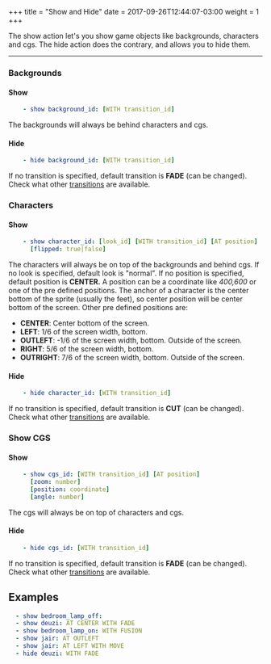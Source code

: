 +++
title = "Show and Hide"
date =  2017-09-26T12:44:07-03:00
weight = 1
+++

The show action let's you show game objects like backgrounds, characters and cgs. The hide action does the contrary, and allows you to hide them.

---
### Backgrounds

#### Show
```yaml
    - show background_id: [WITH transition_id]
```

The backgrounds will always be behind characters and cgs. 

#### Hide
```yaml
    - hide background_id: [WITH transition_id]
```
If no transition is specified, default transition is **FADE** (can be changed). Check what other [transitions](../transitions/) are available.

### Characters

#### Show
```yaml
    - show character_id: [look_id] [WITH transition_id] [AT position]
      [flipped: true|false]
```

The characters will always be on top of the backgrounds and behind cgs. 
If no look is specified, default look is "normal".
If no position is specified, default position is **CENTER.** A position can be a coordinate like _400,600_ or one of the pre defined positions. The anchor of a character is the center bottom of the sprite (usually the feet), so center position will be center bottom of the screen. Other pre defined positions are:

  * **CENTER**: Center bottom of the screen.
  * **LEFT**: 1/6 of the screen width, bottom.
  * **OUTLEFT**: -1/6 of the screen width, bottom. Outside of the screen.
  * **RIGHT**: 5/6 of the screen width, bottom. 
  * **OUTRIGHT**: 7/6 of the screen width, bottom. Outside of the screen.


#### Hide
```yaml
    - hide character_id: [WITH transition_id]
```

If no transition is specified, default transition is **CUT** (can be changed). Check what other [transitions](../transitions/) are available.

### Show CGS

#### Show
```yaml
    - show cgs_id: [WITH transition_id] [AT position]
      [zoom: number]
      [position: coordinate]
      [angle: number]
```

The cgs will always be on top of characters and cgs. 

#### Hide
```yaml
    - hide cgs_id: [WITH transition_id]
```

If no transition is specified, default transition is **FADE** (can be changed). Check what other [transitions](../transitions/) are available.

## Examples
```yaml
  - show bedroom_lamp_off:
  - show deuzi: AT CENTER WITH FADE
  - show bedroom_lamp_on: WITH FUSION
  - show jair: AT OUTLEFT
  - show jair: AT LEFT WITH MOVE
  - hide deuzi: WITH FADE
```